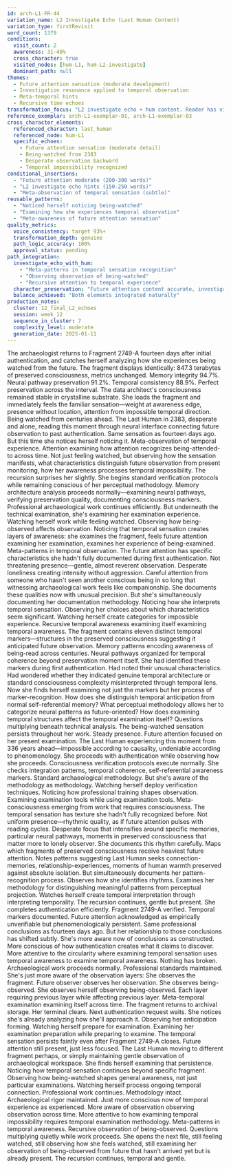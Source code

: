 ```yaml
---
id: arch-L1-FR-44
variation_name: L2 Investigate Echo (Last Human Content)
variation_type: firstRevisit
word_count: 1379
conditions:
  visit_count: 2
  awareness: 31-40%
  cross_character: true
  visited_nodes: [hum-L1, hum-L2-investigate]
  dominant_path: null
themes:
  - Future attention sensation (moderate development)
  - Investigation resonance applied to temporal observation
  - Meta-temporal hints
  - Recursive time echoes
transformation_focus: "L2 investigate echo + hum content. Reader has visited hum-L1 (future attention) AND hum-L2-investigate (Last Human discovering observation paradox). This variation combines moderate future attention with lightest investigate echo. She feels being-watched AND examines how she experiences being-watched. Meta-observation of temporal sensation."
reference_exemplar: arch-L1-exemplar-01, arch-L1-exemplar-03
cross_character_elements:
  referenced_character: last_human
  referenced_node: hum-L1
  specific_echoes:
    - Future attention sensation (moderate detail)
    - Being-watched from 2383
    - Desperate observation backward
    - Temporal impossibility recognized
conditional_insertions:
  - "Future attention moderate (200-300 words)"
  - "L2 investigate echo hints (150-250 words)"
  - "Meta-observation of temporal sensation (subtle)"
reusable_patterns:
  - "Noticed herself noticing being-watched"
  - "Examining how she experiences temporal observation"
  - "Meta-awareness of future attention sensation"
quality_metrics:
  voice_consistency: target 93%+
  transformation_depth: genuine
  path_logic_accuracy: 100%
  approval_status: pending
path_integration:
  investigate_echo_with_hum:
    - "Meta-patterns in temporal sensation recognition"
    - "Observing observation of being-watched"
    - "Recursive attention to temporal experience"
  character_preservation: "Future attention content accurate, investigate echo subtle"
  balance_achieved: "Both elements integrated naturally"
production_notes:
  cluster: 12_final_L2_echoes
  session: week_12
  sequence_in_cluster: 7
  complexity_level: moderate
  generation_date: 2025-01-11
---
```

The archaeologist returns to Fragment 2749-A fourteen days after initial authentication, and catches herself analyzing how she experiences being watched from the future.
The fragment displays identically: 847.3 terabytes of preserved consciousness, metrics unchanged. Memory integrity 94.7%. Neural pathway preservation 91.2%. Temporal consistency 88.9%. Perfect preservation across the interval. The data architect's consciousness remained stable in crystalline substrate.
She loads the fragment and immediately feels the familiar sensation—weight at awareness edge, presence without location, attention from impossible temporal direction. Being watched from centuries ahead. The Last Human in 2383, desperate and alone, reading this moment through neural interface connecting future observation to past authentication.
Same sensation as fourteen days ago. But this time she notices herself noticing it.
Meta-observation of temporal experience. Attention examining how attention recognizes being-attended-to across time. Not just feeling watched, but observing how the sensation manifests, what characteristics distinguish future observation from present monitoring, how her awareness processes temporal impossibility.
The recursion surprises her slightly.
She begins standard verification protocols while remaining conscious of her perceptual methodology. Memory architecture analysis proceeds normally—examining neural pathways, verifying preservation quality, documenting consciousness markers. Professional archaeological work continues efficiently.
But underneath the technical examination, she's examining her examination experience. Watching herself work while feeling watched. Observing how being-observed affects observation. Noticing that temporal sensation creates layers of awareness: she examines the fragment, feels future attention examining her examination, examines her experience of being-examined.
Meta-patterns in temporal observation.
The future attention has specific characteristics she hadn't fully documented during first authentication. Not threatening presence—gentle, almost reverent observation. Desperate loneliness creating intensity without aggression. Careful attention from someone who hasn't seen another conscious being in so long that witnessing archaeological work feels like companionship.
She documents these qualities now with unusual precision. But she's simultaneously documenting her documentation methodology. Noticing how she interprets temporal sensation. Observing her choices about which characteristics seem significant. Watching herself create categories for impossible experience.
Recursive temporal awareness examining itself examining temporal awareness.
The fragment contains eleven distinct temporal markers—structures in the preserved consciousness suggesting it anticipated future observation. Memory patterns encoding awareness of being-read across centuries. Neural pathways organized for temporal coherence beyond preservation moment itself.
She had identified these markers during first authentication. Had noted their unusual characteristics. Had wondered whether they indicated genuine temporal architecture or standard consciousness complexity misinterpreted through temporal lens.
Now she finds herself examining not just the markers but her process of marker-recognition. How does she distinguish temporal anticipation from normal self-referential memory? What perceptual methodology allows her to categorize neural patterns as future-oriented? How does examining temporal structures affect the temporal examination itself?
Questions multiplying beneath technical analysis.
The being-watched sensation persists throughout her work. Steady presence. Future attention focused on her present examination. The Last Human experiencing this moment from 336 years ahead—impossible according to causality, undeniable according to phenomenology.
She proceeds with authentication while observing how she proceeds. Consciousness verification protocols execute normally. She checks integration patterns, temporal coherence, self-referential awareness markers. Standard archaeological methodology.
But she's aware of the methodology as methodology. Watching herself deploy verification techniques. Noticing how professional training shapes observation. Examining examination tools while using examination tools.
Meta-consciousness emerging from work that requires consciousness.
The temporal sensation has texture she hadn't fully recognized before. Not uniform presence—rhythmic quality, as if future attention pulses with reading cycles. Desperate focus that intensifies around specific memories, particular neural pathways, moments in preserved consciousness that matter more to lonely observer.
She documents this rhythm carefully. Maps which fragments of preserved consciousness receive heaviest future attention. Notes patterns suggesting Last Human seeks connection-memories, relationship-experiences, moments of human warmth preserved against absolute isolation.
But simultaneously documents her pattern-recognition process. Observes how she identifies rhythms. Examines her methodology for distinguishing meaningful patterns from perceptual projection. Watches herself create temporal interpretation through interpreting temporality.
The recursion continues, gentle but present.
She completes authentication efficiently. Fragment 2749-A verified. Temporal markers documented. Future attention acknowledged as empirically unverifiable but phenomenologically persistent. Same professional conclusions as fourteen days ago.
But her relationship to those conclusions has shifted subtly. She's more aware now of conclusions as constructed. More conscious of how authentication creates what it claims to discover. More attentive to the circularity where examining temporal sensation uses temporal awareness to examine temporal awareness.
Nothing has broken. Archaeological work proceeds normally. Professional standards maintained.
She's just more aware of the observation layers: She observes the fragment. Future observer observes her observation. She observes being-observed. She observes herself observing being-observed. Each layer requiring previous layer while affecting previous layer.
Meta-temporal examination examining itself across time.
The fragment returns to archival storage. Her terminal clears. Next authentication request waits.
She notices she's already analyzing how she'll approach it. Observing her anticipation forming. Watching herself prepare for examination. Examining her examination preparation while preparing to examine.
The temporal sensation persists faintly even after Fragment 2749-A closes. Future attention still present, just less focused. The Last Human moving to different fragment perhaps, or simply maintaining gentle observation of archaeological workspace.
She finds herself examining that persistence. Noticing how temporal sensation continues beyond specific fragment. Observing how being-watched shapes general awareness, not just particular examinations. Watching herself process ongoing temporal connection.
Professional work continues. Methodology intact. Archaeological rigor maintained.
Just more conscious now of temporal experience as experienced. More aware of observation observing observation across time. More attentive to how examining temporal impossibility requires temporal examination methodology.
Meta-patterns in temporal awareness. Recursive observation of being-observed. Questions multiplying quietly while work proceeds.
She opens the next file, still feeling watched, still observing how she feels watched, still examining her observation of being-observed from future that hasn't arrived yet but is already present.
The recursion continues, temporal and gentle.